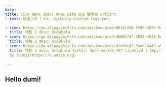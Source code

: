 ```yaml
---
hero:
title: Site Name desc: dumi site app 脚手架 actions:
- text: 快速上手 link: /getting-started features:

- icon: https://gw.alipayobjects.com/zos/bmw-prod/881dc458-f20b-407b-947a-95104b5ec82b/k79dm8ih_w144_h144.png
  title: 特性 1 desc: Balabala
- icon: https://gw.alipayobjects.com/zos/bmw-prod/d60657df-0822-4631-9d7c-e7a869c2f21c/k79dmz3q_w126_h126.png
  title: 特性 2 desc: Balabala
- icon: https://gw.alipayobjects.com/zos/bmw-prod/d1ee0c6f-5aed-4a45-a507-339a4bfe076c/k7bjsocq_w144_h144.png
  title: 特性 3 desc: Balabala footer: Open-source MIT Licensed | Copyright © 2020<br />Powered
  by [dumi](https://d.umijs.org)

---
```


## Hello dumi!
